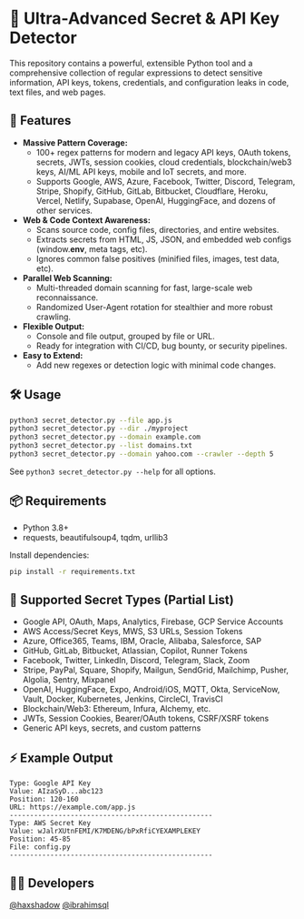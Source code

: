 # 🔎 Ultra-Advanced Secret & API Key Detector

This repository contains a powerful, extensible Python tool and a comprehensive collection of regular expressions to detect sensitive information, API keys, tokens, credentials, and configuration leaks in code, text files, and web pages.

## 🚀 Features

- **Massive Pattern Coverage:**
  - 100+ regex patterns for modern and legacy API keys, OAuth tokens, secrets, JWTs, session cookies, cloud credentials, blockchain/web3 keys, AI/ML API keys, mobile and IoT secrets, and more.
  - Supports Google, AWS, Azure, Facebook, Twitter, Discord, Telegram, Stripe, Shopify, GitHub, GitLab, Bitbucket, Cloudflare, Heroku, Vercel, Netlify, Supabase, OpenAI, HuggingFace, and dozens of other services.
- **Web & Code Context Awareness:**
  - Scans source code, config files, directories, and entire websites.
  - Extracts secrets from HTML, JS, JSON, and embedded web configs (window.__env__, meta tags, etc).
  - Ignores common false positives (minified files, images, test data, etc).
- **Parallel Web Scanning:**
  - Multi-threaded domain scanning for fast, large-scale web reconnaissance.
  - Randomized User-Agent rotation for stealthier and more robust crawling.
- **Flexible Output:**
  - Console and file output, grouped by file or URL.
  - Ready for integration with CI/CD, bug bounty, or security pipelines.
- **Easy to Extend:**
  - Add new regexes or detection logic with minimal code changes.

## 🛠️ Usage

```bash
python3 secret_detector.py --file app.js
python3 secret_detector.py --dir ./myproject
python3 secret_detector.py --domain example.com
python3 secret_detector.py --list domains.txt
python3 secret_detector.py --domain yahoo.com --crawler --depth 5
```

See `python3 secret_detector.py --help` for all options.

## 📦 Requirements
- Python 3.8+
- requests, beautifulsoup4, tqdm, urllib3

Install dependencies:
```bash
pip install -r requirements.txt
```

## 👑 Supported Secret Types (Partial List)
- Google API, OAuth, Maps, Analytics, Firebase, GCP Service Accounts
- AWS Access/Secret Keys, MWS, S3 URLs, Session Tokens
- Azure, Office365, Teams, IBM, Oracle, Alibaba, Salesforce, SAP
- GitHub, GitLab, Bitbucket, Atlassian, Copilot, Runner Tokens
- Facebook, Twitter, LinkedIn, Discord, Telegram, Slack, Zoom
- Stripe, PayPal, Square, Shopify, Mailgun, SendGrid, Mailchimp, Pusher, Algolia, Sentry, Mixpanel
- OpenAI, HuggingFace, Expo, Android/iOS, MQTT, Okta, ServiceNow, Vault, Docker, Kubernetes, Jenkins, CircleCI, TravisCI
- Blockchain/Web3: Ethereum, Infura, Alchemy, etc.
- JWTs, Session Cookies, Bearer/OAuth tokens, CSRF/XSRF tokens
- Generic API keys, secrets, and custom patterns

## ⚡ Example Output
```
Type: Google API Key
Value: AIzaSyD...abc123
Position: 120-160
URL: https://example.com/app.js
--------------------------------------------------
Type: AWS Secret Key
Value: wJalrXUtnFEMI/K7MDENG/bPxRfiCYEXAMPLEKEY
Position: 45-85
File: config.py
--------------------------------------------------
```

## 👨‍💻 Developers
 [@haxshadow](https://github.com/haxshadow)
 [@ibrahimsql](https://github.com/ibrahimsql)
